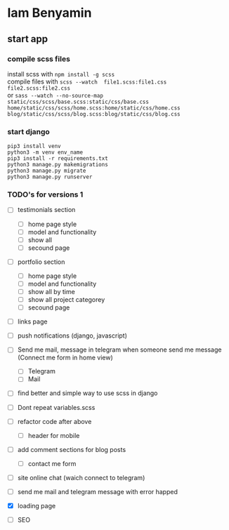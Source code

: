 # Iam Benyamin

## start app

### compile scss files

install scss with ``` npm install -g scss ```\
compile files with ``` scss --watch  file1.scss:file1.css file2.scss:file2.css ```\
or
``` sass --watch --no-source-map static/css/scss/base.scss:static/css/base.css home/static/css/scss/home.scss:home/static/css/home.css blog/static/css/scss/blog.scss:blog/static/css/blog.css ```

### start django

``` pip3 install venv ```\
``` python3 -m venv env_name ```\
``` pip3 install -r requirements.txt ```\
``` python3 manage.py makemigrations ```\
``` python3 manage.py migrate ```\
``` python3 manage.py runserver ```

### TODO's for versions 1

- [ ] testimonials section
    - [ ] home page style
    - [ ] model and functionality
    - [ ] show all
    - [ ] secound page
- [ ] portfolio section
    - [ ] home page style
    - [ ] model and functionality
    - [ ] show all by time
    - [ ] show all project categorey
    - [ ] secound page
- [ ] links page
- [ ] push notifications (django, javascript)
- [ ] Send me mail, message in telegram when someone send me message (Connect me form in home view)
    - [ ] Telegram
    - [ ] Mail
- [ ] find better and simple way to use scss in django
- [ ] Dont repeat variables.scss
- [ ] refactor code after above
    - [ ] header for mobile
- [ ] add comment sections for blog posts
    - [ ] contact me form
- [ ] site online chat (waich connect to telegram)
- [ ] send me mail and telegram message with error happed
- [X] loading page
- [ ] SEO


<!-- UI modeled on -->
<!-- https://demo.ayroui.com/templates/business-template/ -->
<!-- https://codesandbox.io/s/f78yv4?file=/index.html:231-358 -->
